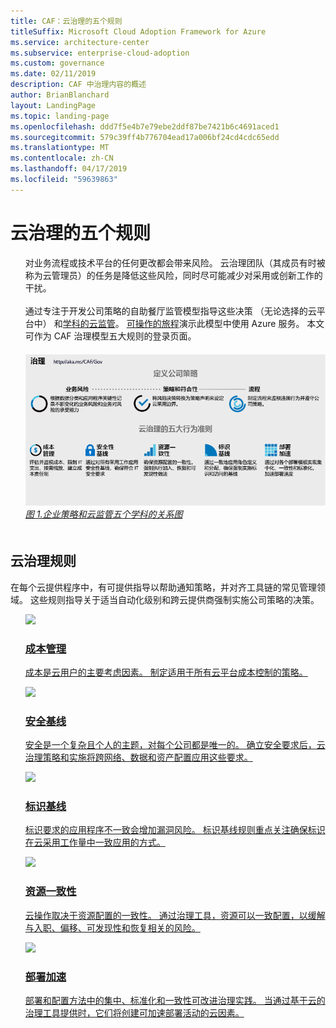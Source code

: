 ```yaml
---
title: CAF：云治理的五个规则
titleSuffix: Microsoft Cloud Adoption Framework for Azure
ms.service: architecture-center
ms.subservice: enterprise-cloud-adoption
ms.custom: governance
ms.date: 02/11/2019
description: CAF 中治理内容的概述
author: BrianBlanchard
layout: LandingPage
ms.topic: landing-page
ms.openlocfilehash: ddd7f5e4b7e79ebe2ddf87be7421b6c4691aced1
ms.sourcegitcommit: 579c39ff4b776704ead17a006bf24cd4cdc65edd
ms.translationtype: MT
ms.contentlocale: zh-CN
ms.lasthandoff: 04/17/2019
ms.locfileid: "59639863"
---
```

# <a name="the-five-disciplines-of-cloud-governance"></a>云治理的五个规则

<!-- markdownlint-disable MD033 -->

<ul class="panelContent cardsI">
<li style="display: flex; flex-direction: column;">
    <div class="cardSize">
        <div class="cardPadding" style="padding-bottom:10px;">
            <div class="card" style="padding-bottom:10px;">
                <div class="cardText" style="padding-left:0px;">
对业务流程或技术平台的任何更改都会带来风险。 云治理团队（其成员有时被称为云管理员）的任务是降低这些风险，同时尽可能减少对采用或创新工作的干扰。<br/><br/>通过专注于开发公司策略的自助餐厅监管模型指导这些决策 （无论选择的云平台中） 和<a href="#disciplines-of-cloud-governance">学科的云监管</a>。 <a href="./journeys/overview.md">可操作的旅程</a>演示此模型中使用 Azure 服务。 本文可作为 CAF 治理模型五大规则的登录页面。
                </div>
            </div>
        </div>
    </div>
</li>
<li style="display: flex; flex-direction: column;">
    <a href="../_images/operational-transformation-govern-highres.png" style="display: flex; flex-direction: column; flex: 1 0 auto;">
        <div class="cardSize">
            <div class="cardPadding" style="padding-bottom:10px;">
                <div class="card" style="padding-bottom:10px;">
                    <div class="cardText" style="padding-left:0px;">
<img src="../_images/operational-transformation-govern-highres.png" alt="Diagram of the CAF governance model: Corporate policy and governance disciplines">
<br>
<i>图 1.企业策略和云监管五个学科的关系图</i>
                    </div>
                </div>
            </div>
        </div>
    </a>
</li>
</ul>

<!-- markdownlint-enable MD033 -->

## <a name="disciplines-of-cloud-governance"></a>云治理规则

在每个云提供程序中，有可提供指导以帮助通知策略，并对齐工具链的常见管理领域。 这些规则指导关于适当自动化级别和跨云提供商强制实施公司策略的决策。

<!-- markdownlint-disable MD033 -->

<ul class="panelContent cardsA">
<li style="display: flex; flex-direction: column;">
    <a href="./cost-management/overview.md" style="display: flex; flex-direction: column; flex: 1 0 auto;">
        <div class="cardSize" style="flex: 1 0 auto; display: flex;">
            <div class="cardPadding" style="display: flex;">
                <div class="card">
                    <div class="cardImageOuter">
                        <div class="cardImage">
                            <img src="../_images/governance/cost-management.png" class="x-hidden-focus"/>
                        </div>
                    </div>
                    <div class="cardText">
                        <h3>成本管理</h3>
                        <p>成本是云用户的主要考虑因素。 制定适用于所有云平台成本控制的策略。</p>
                    </div>
                </div>
            </div>
        </div>
    </a>
</li>
<li style="display: flex; flex-direction: column;">
    <a href="./security-baseline/overview.md" style="display: flex; flex-direction: column; flex: 1 0 auto;">
        <div class="cardSize" style="flex: 1 0 auto; display: flex;">
            <div class="cardPadding" style="display: flex;">
                <div class="card">
                    <div class="cardImageOuter">
                        <div class="cardImage">
                            <img src="../_images/governance/security-baseline.png" class="x-hidden-focus"/>
                        </div>
                    </div>
                    <div class="cardText">
                        <h3>安全基线</h3>
                        <p>安全是一个复杂且个人的主题，对每个公司都是唯一的。 确立安全要求后，云治理策略和实施将跨网络、数据和资产配置应用这些要求。</p>
                    </div>
                </div>
            </div>
        </div>
    </a>
</li>
<li style="display: flex; flex-direction: column;">
    <a href="./identity-baseline/overview.md" style="display: flex; flex-direction: column; flex: 1 0 auto;">
        <div class="cardSize" style="flex: 1 0 auto; display: flex;">
            <div class="cardPadding" style="display: flex;">
                <div class="card">
                    <div class="cardImageOuter">
                        <div class="cardImage">
                            <img src="../_images/governance/identity-baseline.png" class="x-hidden-focus"/>
                        </div>
                    </div>
                    <div class="cardText">
                        <h3>标识基线</h3>
                        <p>标识要求的应用程序不一致会增加漏洞风险。 标识基线规则重点关注确保标识在云采用工作量中一致应用的方式。</p>
                    </div>
                </div>
            </div>
        </div>
    </a>
</li>
<li style="display: flex; flex-direction: column;">
    <a href="./resource-consistency/overview.md" style="display: flex; flex-direction: column; flex: 1 0 auto;">
        <div class="cardSize" style="flex: 1 0 auto; display: flex;">
            <div class="cardPadding" style="display: flex;">
                <div class="card">
                    <div class="cardImageOuter">
                        <div class="cardImage">
                            <img src="../_images/governance/resource-consistency.png" class="x-hidden-focus"/>
                        </div>
                    </div>
                    <div class="cardText">
                        <h3>资源一致性</h3>
                        <p>云操作取决于资源配置的一致性。 通过治理工具，资源可以一致配置，以缓解与入职、偏移、可发现性和恢复相关的风险。</p>
                    </div>
                </div>
            </div>
        </div>
    </a>
</li>
<li style="display: flex; flex-direction: column;">
    <a href="./deployment-acceleration/overview.md" style="display: flex; flex-direction: column; flex: 1 0 auto;">
        <div class="cardSize" style="flex: 1 0 auto; display: flex;">
            <div class="cardPadding" style="display: flex;">
                <div class="card">
                    <div class="cardImageOuter">
                        <div class="cardImage">
                            <img src="../_images/governance/deployment-acceleration.png" class="x-hidden-focus"/>
                        </div>
                    </div>
                    <div class="cardText">
                        <h3>部署加速</h3>
                        <p>部署和配置方法中的集中、标准化和一致性可改进治理实践。 当通过基于云的治理工具提供时，它们将创建可加速部署活动的云因素。</p>
                    </div>
                </div>
            </div>
        </div>
    </a>
</li>
</ul>

<!-- markdownlint-enable MD033 -->
